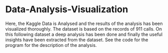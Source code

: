 # Data-Analysis-Visualization 
Here, the Kaggle Data is Analysed and the results of the analysis has been visualized thoroughly. The dataset is based on the records of 911 calls. On this following dataset a deep analysis has been done and finally the useful insights have been extracted from the dataset. See the code for the program for the description of the analysis.
